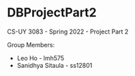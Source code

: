 # DBProjectPart2
CS-UY 3083 - Spring 2022 - Project Part 2

Group Members:
- Leo Ho - lmh575
- Sanidhya Sitaula - ss12801
